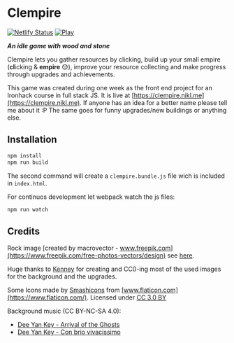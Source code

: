 # Clempire

[![Netlify Status](https://api.netlify.com/api/v1/badges/9846d642-5a07-4dee-9129-7846d70d8dd2/deploy-status)](https://app.netlify.com/sites/clempire/deploys) [![Play](https://img.shields.io/badge/Play-online-blue.svg)](https://clempire.nikl.me)

***An idle game with wood and stone***

Clempire lets you gather resources by clicking, build up your small empire (**cl**icking & **empire** :sweat:), improve your resource collecting and make progress through upgrades and achievements.

This game was created during one week as the front end project for an Ironhack course in full stack JS. It is live at [https://clempire.nikl.me](https://clempire.nikl.me). If anyone has an idea for a better name please tell me about it :P The same goes for funny upgrades/new buildings or anything else.

## Installation

```bash
npm install
npm run build
```

The second command will create a `clempire.bundle.js` file wich is included in `index.html`.

For continuos development let webpack watch the js files:
```bash
npm run watch
```

## Credits

Rock image [created by macrovector - www.freepik.com](https://www.freepik.com/free-photos-vectors/design) see [here](https://www.freepik.com/free-vector/design-groups-rocks-stones-boulders_3792126.htm).

Huge thanks to [Kenney](http://kenney.nl) for creating and CC0-ing most of the used images for the background and the upgrades.

Some Icons made by [Smashicons](https://www.flaticon.com/authors/smashicons) from [www.flaticon.com](https://www.flaticon.com/). Licensed under [CC 3.0 BY](http://creativecommons.org/licenses/by/3.0/)

Background music (CC BY-NC-SA 4.0): 
- [Dee Yan Key - Arrival of the Ghosts](http://freemusicarchive.org/music/Dee_Yan-Key/just_a_dream/03--Dee_Yan-Key-Arrival_of_the_Ghosts)
- [Dee Yan Key - Con brio vivacissimo](http://freemusicarchive.org/music/Dee_Yan-Key/Symphonia_Catharina/01--Dee_Yan-Key-Con_brio_vivacissimo)
